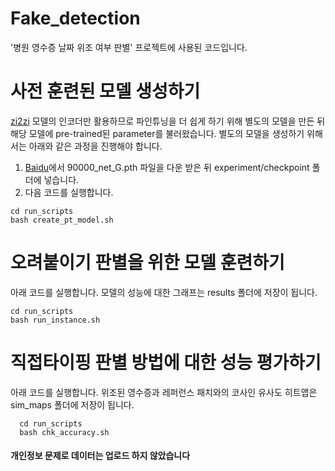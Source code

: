 # Fake_detection
'병원 영수증 날짜 위조 여부 판별' 프로젝트에 사용된 코드입니다.

# 사전 훈련된 모델 생성하기
[zi2zi](https://github.com/EuphoriaYan/zi2zi-pytorch) 모델의 인코더만 활용하므로 파인튜닝을 더 쉽게 하기 위해 별도의 모델을 만든 뒤 해당 모델에 pre-trained된 parameter를 불러왔습니다. 별도의 모델을 생성하기 위해서는 아래와 같은 과정을 진행해야 합니다.
1. [Baidu](https://pan.baidu.com/s/1wRiDg_vOY7EMWZHQLRJcpw)에서 90000_net_G.pth 파일을 다운 받은 뒤 experiment/checkpoint 폴더에 넣습니다.
2. 다음 코드를 실행합니다.
  ```shell
  cd run_scripts
  bash create_pt_model.sh
  ```
# 오려붙이기 판별을 위한 모델 훈련하기
아래 코드를 실행합니다. 모델의 성능에 대한 그래프는 results 폴더에 저장이 됩니다.
  ```shell
  cd run_scripts
  bash run_instance.sh
  ```
  
# 직접타이핑 판별 방법에 대한 성능 평가하기
아래 코드를 실행합니다. 위조된 영수증과 레퍼런스 패치와의 코사인 유사도 히트맵은 sim_maps 폴더에 저장이 됩니다.
```shell
  cd run_scripts
  bash chk_accuracy.sh
  ```
#### __개인정보 문제로 데이터는 업로드 하지 않았습니다__
